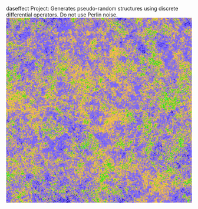 daseffect Project:
  Generates pseudo-random structures using discrete differential operators.
  Do not use Perlin noise.
  ![](Pictures/Landscape1.png)
  
  
